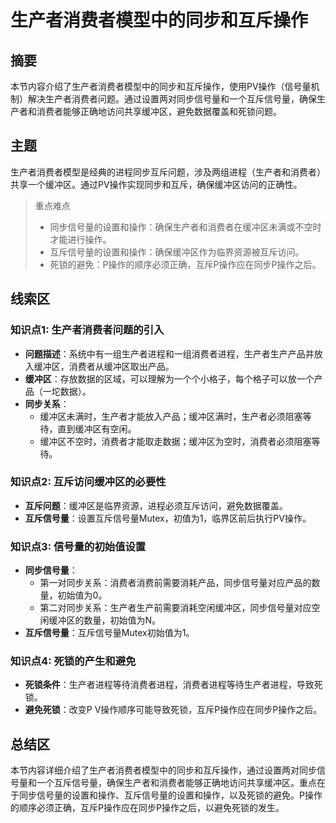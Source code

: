 # 生产者消费者模型中的同步和互斥操作

## 摘要

本节内容介绍了生产者消费者模型中的同步和互斥操作，使用PV操作（信号量机制）解决生产者消费者问题。通过设置两对同步信号量和一个互斥信号量，确保生产者和消费者能够正确地访问共享缓冲区，避免数据覆盖和死锁问题。

## 主题

生产者消费者模型是经典的进程同步互斥问题，涉及两组进程（生产者和消费者）共享一个缓冲区。通过PV操作实现同步和互斥，确保缓冲区访问的正确性。

> 重点难点
>
> - 同步信号量的设置和操作：确保生产者和消费者在缓冲区未满或不空时才能进行操作。
> - 互斥信号量的设置和操作：确保缓冲区作为临界资源被互斥访问。
> - 死锁的避免：P操作的顺序必须正确，互斥P操作应在同步P操作之后。

## 线索区

### 知识点1: 生产者消费者问题的引入
- **问题描述**：系统中有一组生产者进程和一组消费者进程，生产者生产产品并放入缓冲区，消费者从缓冲区取出产品。
- **缓冲区**：存放数据的区域，可以理解为一个个小格子，每个格子可以放一个产品（一坨数据）。
- **同步关系**：
  - 缓冲区未满时，生产者才能放入产品；缓冲区满时，生产者必须阻塞等待，直到缓冲区有空闲。
  - 缓冲区不空时，消费者才能取走数据；缓冲区为空时，消费者必须阻塞等待。

### 知识点2: 互斥访问缓冲区的必要性
- **互斥问题**：缓冲区是临界资源，进程必须互斥访问，避免数据覆盖。
- **互斥信号量**：设置互斥信号量Mutex，初值为1，临界区前后执行PV操作。

### 知识点3: 信号量的初始值设置
- **同步信号量**：
  - 第一对同步关系：消费者消费前需要消耗产品，同步信号量对应产品的数量，初始值为0。
  - 第二对同步关系：生产者生产前需要消耗空闲缓冲区，同步信号量对应空闲缓冲区的数量，初始值为N。
- **互斥信号量**：互斥信号量Mutex初始值为1。

### 知识点4: 死锁的产生和避免
- **死锁条件**：生产者进程等待消费者进程，消费者进程等待生产者进程，导致死锁。
- **避免死锁**：改变P V操作顺序可能导致死锁，互斥P操作应在同步P操作之后。

## 总结区

本节内容详细介绍了生产者消费者模型中的同步和互斥操作，通过设置两对同步信号量和一个互斥信号量，确保生产者和消费者能够正确地访问共享缓冲区。重点在于同步信号量的设置和操作、互斥信号量的设置和操作，以及死锁的避免。P操作的顺序必须正确，互斥P操作应在同步P操作之后，以避免死锁的发生。
